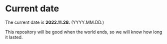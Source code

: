 # Current date

The current date is **2022.11.28.** (YYYY.MM.DD.)

This repository will be good when the world ends, so we will know how long it lasted.